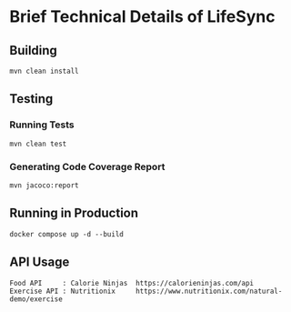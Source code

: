 # Brief Technical Details of LifeSync
## Building
```shell
mvn clean install
```

## Testing
### Running Tests
```shell
mvn clean test
```

### Generating Code Coverage Report
```shell
mvn jacoco:report
```

## Running in Production
```shell
docker compose up -d --build
```

## API Usage
```text
Food API     : Calorie Ninjas  https://calorieninjas.com/api
Exercise API : Nutritionix     https://www.nutritionix.com/natural-demo/exercise
```